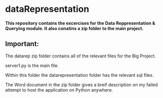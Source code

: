 # dataRepresentation
#### This repository contains the excercises for the Data Reppresentation & Querying module. It also conatins a zip folder to the main project.

## Important:
The datarep zip folder contains all of the relevant files for the Big Project.

server1.py is the main file.

Within this folder the datarepresentation folder has the relevant sql files.

The Word document in the zip folder gives a breif description on my failed attempt to host the application on Python anywhere.
